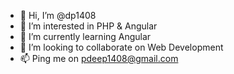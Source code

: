 - 👋 Hi, I’m @dp1408
- 👀 I’m interested in PHP & Angular
- 🌱 I’m currently learning Angular
- 💞️ I’m looking to collaborate on Web Development
- 📫 Ping me on pdeep1408@gmail.com

<!---
dp1408/dp1408 is a ✨ special ✨ repository because its `README.md` (this file) appears on your GitHub profile.
You can click the Preview link to take a look at your changes.
--->
